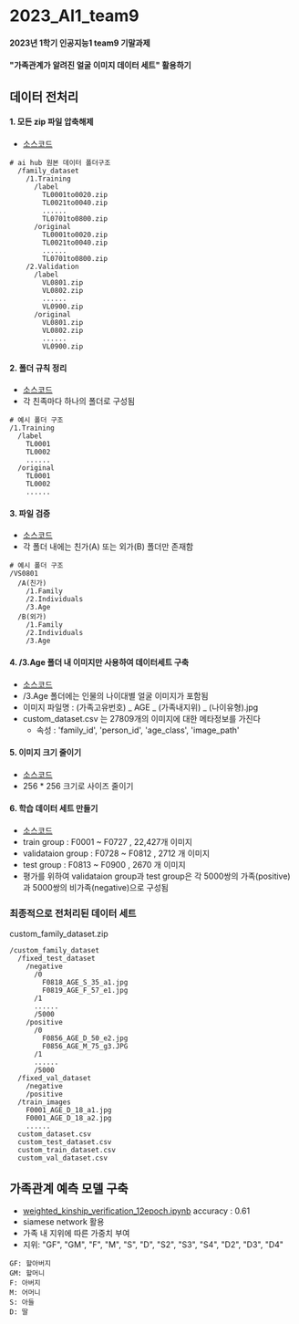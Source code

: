 # 2023_AI1_team9
#### 2023년 1학기 인공지능1 team9 기말과제
#### "가족관계가 알려진 얼굴 이미지 데이터 세트" 활용하기

## 데이터 전처리

#### 1. 모든 zip 파일 압축해제
- [소스코드](https://github.com/LimHaY/2023_AI1_team9/blob/main/unZip.py)

```
# ai hub 원본 데이터 폴더구조
  /family_dataset
    /1.Training
      /label
        TL0001to0020.zip
        TL0021to0040.zip
        ......
        TL0701to0800.zip
      /original
        TL0001to0020.zip
        TL0021to0040.zip
        ......
        TL0701to0800.zip
    /2.Validation
      /label
        VL0801.zip
        VL0802.zip
        ......
        VL0900.zip
      /original
        VL0801.zip
        VL0802.zip
        ......
        VL0900.zip
```

#### 2. 폴더 규칙 정리
- [소스코드](https://github.com/LimHaY/2023_AI1_team9/blob/main/folder_Rule.py)
- 각 친족마다 하나의 폴더로 구성됨
```
# 예시 폴더 구조
/1.Training
  /label
    TL0001
    TL0002
    ......
  /original
    TL0001
    TL0002
    ......
```
#### 3. 파일 검증
- [소스코드](https://github.com/LimHaY/2023_AI1_team9/blob/main/kinship_type.py)
- 각 폴더 내에는 친가(A) 또는 외가(B) 폴더만 존재함
```
# 예시 폴더 구조
/VS0801
  /A(친가)
    /1.Family
    /2.Individuals
    /3.Age
  /B(외가)
    /1.Family
    /2.Individuals
    /3.Age
```
#### 4. /3.Age 폴더 내 이미지만 사용하여 데이터세트 구축
- [소스코드](https://github.com/LimHaY/2023_AI1_team9/blob/main/select_used_files.py)
- /3.Age 폴더에는 인물의 나이대별 얼굴 이미지가 포함됨
- 이미지 파일명 : (가족고유번호) _ AGE _ (가족내지위) _ (나이유형).jpg
- custom_dataset.csv 는 27809개의 이미지에 대한 메타정보를 가진다
  - 속성 : 'family_id', 'person_id', 'age_class', 'image_path'
#### 5. 이미지 크기 줄이기
- [소스코드](https://github.com/LimHaY/2023_AI1_team9/blob/main/resize_image.py)
- 256 * 256 크기로 사이즈 줄이기
#### 6. 학습 데이터 세트 만들기
- [소스코드](https://github.com/LimHaY/2023_AI1_team9/blob/main/make_fixed_test_dataset.py)
- train group : F0001 ~ F0727 , 22,427개 이미지
- validataion group : F0728 ~ F0812 , 2712 개 이미지
- test group : F0813 ~ F0900 , 2670 개 이미지
- 평가를 위하여 validataion group과 test group은 각 5000쌍의 가족(positive)과 5000쌍의 비가족(negative)으로 구성됨

### 최종적으로 전처리된 데이터 세트
custom_family_dataset.zip
```
/custom_family_dataset
  /fixed_test_dataset
    /negative
      /0
        F0818_AGE_S_35_a1.jpg
        F0819_AGE_F_57_e1.jpg
      /1
      ......
      /5000
    /positive
      /0
        F0856_AGE_D_50_e2.jpg
        F0856_AGE_M_75_g3.JPG
      /1
      ......
      /5000
  /fixed_val_dataset
    /negative
    /positive
  /train_images
    F0001_AGE_D_18_a1.jpg
    F0001_AGE_D_18_a2.jpg
    ......
  custom_dataset.csv
  custom_test_dataset.csv
  custom_train_dataset.csv
  custom_val_dataset.csv
```

## 가족관계 예측 모델 구축
- [weighted_kinship_verification_12epoch.ipynb](https://github.com/LimHaY/2023_AI1_team9/blob/main/weighted_kinship_verification_12epoch.ipynb) accuracy : 0.61
- siamese network 활용
- 가족 내 지위에 따른 가중치 부여
- 지위: "GF", "GM", "F", "M", "S", "D", "S2", "S3", "S4", "D2", "D3", "D4"
```
GF: 할아버지
GM: 할머니
F: 아버지
M: 어머니
S: 아들
D: 딸
```


